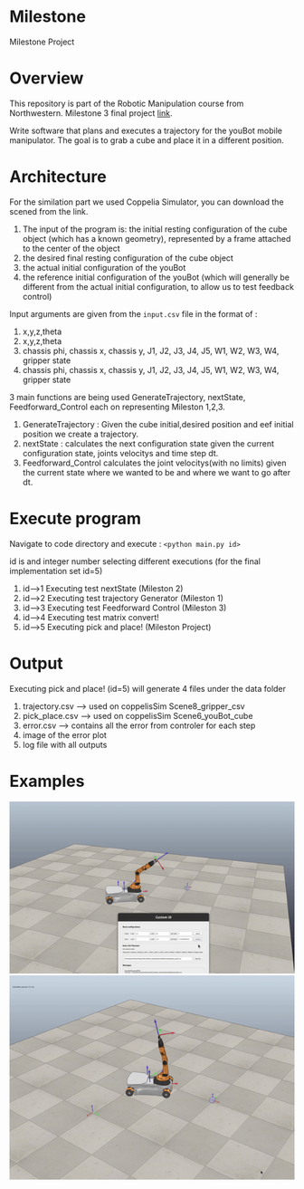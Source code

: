# Milestone
Milestone Project

# Overview
This repository is part of the Robotic Manipulation course from Northwestern.
Milestone 3 final project [link](http://hades.mech.northwestern.edu/index.php/Mobile_Manipulation_Capstone).


Write software that plans and executes a trajectory for the youBot mobile manipulator.
The goal is to grab a cube and place it in a different position.

# Architecture 
For the similation part we used Coppelia Simulator, you can download the scened from the link.
1. The input of the program is:
the initial resting configuration of the cube object (which has a known geometry), represented by a frame attached to the center of the object
2. the desired final resting configuration of the cube object
3. the actual initial configuration of the youBot
4. the reference initial configuration of the youBot (which will generally be different from the actual initial configuration, to allow us to test feedback control)

Input arguments are given from the `input.csv` file in the format of :
1. x,y,z,theta
2. x,y,z,theta
3. chassis phi, chassis x, chassis y, J1, J2, J3, J4, J5, W1, W2, W3, W4, gripper state
4. chassis phi, chassis x, chassis y, J1, J2, J3, J4, J5, W1, W2, W3, W4, gripper state

3 main functions are being used GenerateTrajectory, nextState, Feedforward_Control each on representing Mileston 1,2,3.

1. GenerateTrajectory : Given the cube initial,desired position and eef initial position we create a trajectory.
2. nextState : calculates the next configuration state given the current configuration state, joints velocitys and time step dt.
3. Feedforward_Control calculates the joint velocitys(with no limits) given the current state where we wanted to be and where we want to go after dt.

# Execute program
Navigate to code directory and execute : `<python main.py id>`

id is and integer number selecting different executions (for the final implementation set id=5)

1. id-->1 Executing test nextState (Mileston 2)
2. id-->2 Executing test trajectory Generator (Mileston 1)
3. id-->3 Executing test Feedforward Control (Mileston 3)
4. id-->4 Executing test matrix convert!
5. id-->5 Executing pick and place! (Mileston Project)

# Output
Executing pick and place! (id=5) will generate 4 files under the data folder

1. trajectory.csv --> used on coppelisSim Scene8_gripper_csv
2. pick_place.csv --> used on coppelisSim Scene6_youBot_cube
3. error.csv --> contains all the error from controler for each step
4. image of the error plot 
5. log file with all outputs

# Examples

![](https://github.com/jimas95/Milestone/blob/main/gifs/task_default.gif)
![](https://github.com/jimas95/Milestone/blob/main/gifs/task_1.gif)
